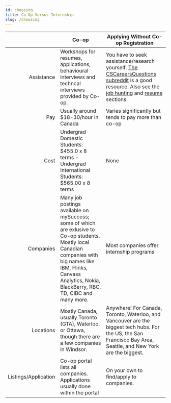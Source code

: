 ```yaml
---
id: choosing
title: Co-Op Versus Internship
slug: /choosing
---
```


|                      | Co-op                                                                                                                                                                                                                       | Applying Without Co-op Registration                                                                                                                              |
| -------------------: | --------------------------------------------------------------------------------------------------------------------------------------------------------------------------------------------------------------------------- | ---------------------------------------------------------------------------------------------------------------------------------------------------------------- |
|           Assistance | Workshops for resumes, applications, behavioural interviews and techncal interviews provided by Co-op.                                                                                                                      | You have to seek assistance/research yourself. [The CSCareersQuestions subreddit][0] is a good resource. Also see the [job hunting][1] and [resume][2] sections. |
|                  Pay | Usually around $18-30/hour in Canada                                                                                                                                                                                        | Varies significantly but tends to pay more than co-op                                                                                                            |
|                 Cost | Undergrad Domestic Students: $455.0 x 8 terms - Undergrad International Students: $565.00 x 8 terms                                                                                                                         | None                                                                                                                                                             |
|            Companies | Many job postings available on mySuccess; some of which are exlusive to Co-op students. Mostly local Canadian companies with big names like IBM, Flinks, Canvass Analytics, Nokia, BlackBerry, RBC, TD, CIBC and many more. | Most companies offer internship programs                                                                                                                         |
|            Locations | Mostly Canada, usually Toronto (GTA), Waterloo, or Ottawa, though there are a few companies in Windsor.                                                                                                                     | Anywhere! For Canada, Toronto, Waterloo, and Vancouver are the biggest tech hubs. For the US, the San Francisco Bay Area, Seattle, and New York are the biggest. |
| Listings/Application | Co-op portal lists all companies. Applications usually done within the portal                                                                                                                                               | On your own to find/apply to companies.                                                                                                                          |

[0]: https://reddit.com/r/cscareerquestions
[1]: /careers/finding-jobs
[2]: /careers/resumes
